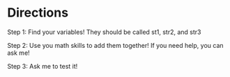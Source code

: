 # Directions

Step 1: Find your variables! They should be called st1, str2, and str3

Step 2: Use you math skills to add them together! If you need help, you can ask me!

Step 3: Ask me to test it!